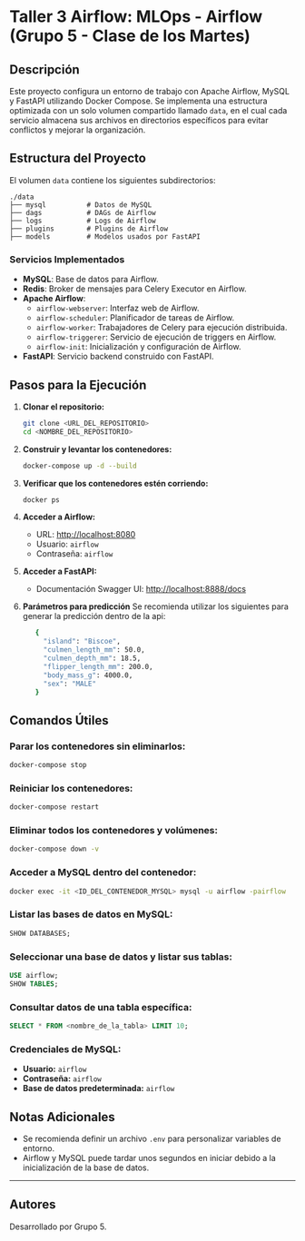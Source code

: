 # Taller 3 Airflow: MLOps - Airflow (Grupo 5 - Clase de los Martes)

## Descripción
Este proyecto configura un entorno de trabajo con Apache Airflow, MySQL y FastAPI utilizando Docker Compose. Se implementa una estructura optimizada con un solo volumen compartido llamado `data`, en el cual cada servicio almacena sus archivos en directorios específicos para evitar conflictos y mejorar la organización.

## Estructura del Proyecto
El volumen `data` contiene los siguientes subdirectorios:

```
./data
├── mysql          # Datos de MySQL
├── dags           # DAGs de Airflow
├── logs           # Logs de Airflow
├── plugins        # Plugins de Airflow
├── models         # Modelos usados por FastAPI
```

### Servicios Implementados
- **MySQL**: Base de datos para Airflow.
- **Redis**: Broker de mensajes para Celery Executor en Airflow.
- **Apache Airflow**:
  - `airflow-webserver`: Interfaz web de Airflow.
  - `airflow-scheduler`: Planificador de tareas de Airflow.
  - `airflow-worker`: Trabajadores de Celery para ejecución distribuida.
  - `airflow-triggerer`: Servicio de ejecución de triggers en Airflow.
  - `airflow-init`: Inicialización y configuración de Airflow.
- **FastAPI**: Servicio backend construido con FastAPI.


## Pasos para la Ejecución
1. **Clonar el repositorio:**
   ```bash
   git clone <URL_DEL_REPOSITORIO>
   cd <NOMBRE_DEL_REPOSITORIO>
   ```

2. **Construir y levantar los contenedores:**
   ```bash
   docker-compose up -d --build
   ```

3. **Verificar que los contenedores estén corriendo:**
   ```bash
   docker ps
   ```

4. **Acceder a Airflow:**
   - URL: [http://localhost:8080](http://localhost:8080)
   - Usuario: `airflow`
   - Contraseña: `airflow`

5. **Acceder a FastAPI:**
   - Documentación Swagger UI: [http://localhost:8888/docs](http://localhost:8888/docs)

6. **Parámetros para predicción**
   Se recomienda utilizar los siguientes para generar la predicción dentro de la api:
   ```bash
      {
        "island": "Biscoe",
        "culmen_length_mm": 50.0,
        "culmen_depth_mm": 18.5,
        "flipper_length_mm": 200.0,
        "body_mass_g": 4000.0,
        "sex": "MALE"
      }
   ```

## Comandos Útiles
### Parar los contenedores sin eliminarlos:
```bash
docker-compose stop
```

### Reiniciar los contenedores:
```bash
docker-compose restart
```

### Eliminar todos los contenedores y volúmenes:
```bash
docker-compose down -v
```

### Acceder a MySQL dentro del contenedor:
```bash
docker exec -it <ID_DEL_CONTENEDOR_MYSQL> mysql -u airflow -pairflow
```

### Listar las bases de datos en MySQL:
```sql
SHOW DATABASES;
```

### Seleccionar una base de datos y listar sus tablas:
```sql
USE airflow;
SHOW TABLES;
```

### Consultar datos de una tabla específica:
```sql
SELECT * FROM <nombre_de_la_tabla> LIMIT 10;
```

### Credenciales de MySQL:
- **Usuario:** `airflow`
- **Contraseña:** `airflow`
- **Base de datos predeterminada:** `airflow`

## Notas Adicionales
- Se recomienda definir un archivo `.env` para personalizar variables de entorno.
- Airflow y MySQL puede tardar unos segundos en iniciar debido a la inicialización de la base de datos.

---

## Autores
Desarrollado por Grupo 5.

